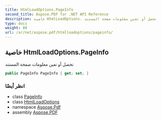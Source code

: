 ```yaml
---
title: HtmlLoadOptions.PageInfo
second_title: Aspose.PDF for .NET API Reference
description: خاصية HtmlLoadOptions. تحصل أو تعين معلومات صفحة المستند
type: docs
weight: 80
url: /ar/net/aspose.pdf/htmlloadoptions/pageinfo/
---
```

## خاصية HtmlLoadOptions.PageInfo

تحصل أو تعين معلومات صفحة المستند

```csharp
public PageInfo PageInfo { get; set; }
```

### انظر أيضًا

* class [PageInfo](../../pageinfo/)
* class [HtmlLoadOptions](../)
* namespace [Aspose.Pdf](../../../aspose.pdf/)
* assembly [Aspose.PDF](../../../)